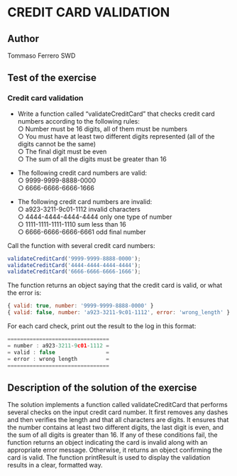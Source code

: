 # CREDIT CARD VALIDATION

## Author

Tommaso Ferrero SWD

## Test of the exercise

### Credit card validation

- Write a function called “validateCreditCard” that checks credit card numbers according to the following rules:  
    ○ Number must be 16 digits, all of them must be numbers  
    ○ You must have at least two different digits represented (all of the digits cannot be the same)  
    ○ The final digit must be even  
    ○ The sum of all the digits must be greater than 16  

- The following credit card numbers are valid:  
    ○ 9999-9999-8888-0000  
    ○ 6666-6666-6666-1666  

- The following credit card numbers are invalid:  
    ○ a923-3211-9c01-1112 invalid characters  
    ○ 4444-4444-4444-4444 only one type of number  
    ○ 1111-1111-1111-1110 sum less than 16  
    ○ 6666-6666-6666-6661 odd final number  

Call the function with several credit card numbers:  

```javascript
validateCreditCard('9999-9999-8888-0000');  
validateCreditCard('4444-4444-4444-4444');  
validateCreditCard('6666-6666-6666-1666');  
```

The function returns an object saying that the credit card is valid, or what the error is:  

```javascript
{ valid: true, number: '9999-9999-8888-0000' }
{ valid: false, number: 'a923-3211-9c01-1112', error: 'wrong_length' }
```

For each card check, print out the result to the log in this format:

```javascript
================================
= number : a923-3211-9c01-1112 =
= valid : false                =
= error : wrong length         =
================================
```

## Description of the solution of the exercise

The solution implements a function called validateCreditCard that performs several checks on the input credit card number. It first removes any dashes and then verifies the length and that all characters are digits. It ensures that the number contains at least two different digits, the last digit is even, and the sum of all digits is greater than 16. If any of these conditions fail, the function returns an object indicating the card is invalid along with an appropriate error message. Otherwise, it returns an object confirming the card is valid. The function printResult is used to display the validation results in a clear, formatted way.
